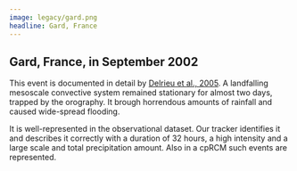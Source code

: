 ```yaml
---
image: legacy/gard.png
headline: Gard, France
---
```


## Gard, France, in September 2002


This event is documented in detail by [Delrieu et al., 2005](https://doi.org/10.1175/JHM-400.1). A landfalling mesoscale convective system remained stationary for almost two days, trapped by the orography. It brough horrendous amounts of rainfall and caused wide-spread flooding.

It is well-represented in the observational dataset. Our tracker identifies it and describes it correctly with a duration of 32 hours, a high intensity and a large scale and total precipitation amount. Also in a cpRCM such events are represented.
